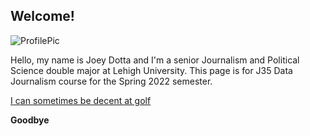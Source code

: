 ## Welcome!

![ProfilePic](https://github.com/JosephDotta/JosephDotta.github.io/blob/main/20-08-25a+UBI+in+America+-+Joey+Dotta.jpg?raw=true)

Hello, my name is Joey Dotta and I'm a senior Journalism and Political Science double major at Lehigh University. This page is for J35 Data Journalism course for the Spring 2022 semester. 

[I can sometimes be decent at golf](https://lehighsports.com/sports/mens-golf/roster/joseph-dotta/15792)

**Goodbye**
